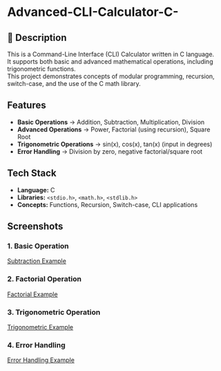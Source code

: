 # Advanced-CLI-Calculator-C-
## 📌 Description
This is a Command-Line Interface (CLI) Calculator written in C language.  
It supports both basic and advanced mathematical operations, including trigonometric functions.  
This project demonstrates concepts of modular programming, recursion, switch-case, and the use of the C math library.
## Features
- **Basic Operations** → Addition, Subtraction, Multiplication, Division  
- **Advanced Operations** → Power, Factorial (using recursion), Square Root  
- **Trigonometric Operations** → sin(x), cos(x), tan(x) (input in degrees)  
- **Error Handling** → Division by zero, negative factorial/square root
## Tech Stack
- **Language:** C  
- **Libraries:** `<stdio.h>`, `<math.h>`, `<stdlib.h>`  
- **Concepts:** Functions, Recursion, Switch-case, CLI applications  
## Screenshots

### 1. Basic Operation
[Subtraction Example](images/subtraction.JPG)

### 2. Factorial Operation
[Factorial Example](images/Factorial.JPG)

### 3. Trigonometric Operation
[Trigonometric Example](images/Trigonometry.jpg)

### 4. Error Handling
[Error Handling Example](images/ErrorHandling.JPG)
